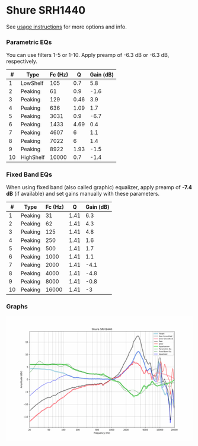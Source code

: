 # Shure SRH1440
See [usage instructions](https://github.com/jaakkopasanen/AutoEq#usage) for more options and info.

### Parametric EQs
You can use filters 1-5 or 1-10. Apply preamp of -6.3 dB or -6.3 dB, respectively.

|   # | Type      |   Fc (Hz) |    Q |   Gain (dB) |
|-----|-----------|-----------|------|-------------|
|   1 | LowShelf  |       105 | 0.7  |         5.8 |
|   2 | Peaking   |        61 | 0.9  |        -1.6 |
|   3 | Peaking   |       129 | 0.46 |         3.9 |
|   4 | Peaking   |       636 | 1.09 |         1.7 |
|   5 | Peaking   |      3031 | 0.9  |        -6.7 |
|   6 | Peaking   |      1433 | 4.69 |         0.4 |
|   7 | Peaking   |      4607 | 6    |         1.1 |
|   8 | Peaking   |      7022 | 6    |         1.4 |
|   9 | Peaking   |      8922 | 1.93 |        -1.5 |
|  10 | HighShelf |     10000 | 0.7  |        -1.4 |

### Fixed Band EQs
When using fixed band (also called graphic) equalizer, apply preamp of **-7.4 dB** (if available) and set gains manually with these parameters.

|   # | Type    |   Fc (Hz) |    Q |   Gain (dB) |
|-----|---------|-----------|------|-------------|
|   1 | Peaking |        31 | 1.41 |         6.3 |
|   2 | Peaking |        62 | 1.41 |         4.3 |
|   3 | Peaking |       125 | 1.41 |         4.8 |
|   4 | Peaking |       250 | 1.41 |         1.6 |
|   5 | Peaking |       500 | 1.41 |         1.7 |
|   6 | Peaking |      1000 | 1.41 |         1.1 |
|   7 | Peaking |      2000 | 1.41 |        -4.1 |
|   8 | Peaking |      4000 | 1.41 |        -4.8 |
|   9 | Peaking |      8000 | 1.41 |        -0.8 |
|  10 | Peaking |     16000 | 1.41 |        -3   |

### Graphs
![](./Shure%20SRH1440.png)
